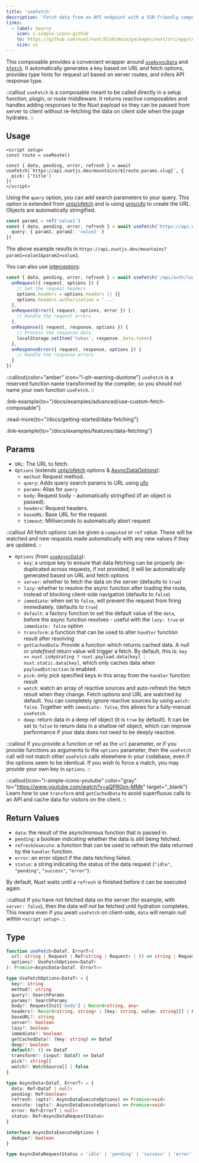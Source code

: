 ```yaml
---
title: 'useFetch'
description: 'Fetch data from an API endpoint with a SSR-friendly composable.'
links:
  - label: Source
    icon: i-simple-icons-github
    to: https://github.com/nuxt/nuxt/blob/main/packages/nuxt/src/app/composables/fetch.ts
    size: xs
---
```


This composable provides a convenient wrapper around [`useAsyncData`](/docs/api/composables/use-async-data) and [`$fetch`](/docs/api/utils/dollarfetch).
It automatically generates a key based on URL and fetch options, provides type hints for request url based on server routes, and infers API response type.

::callout
`useFetch` is a composable meant to be called directly in a setup function, plugin, or route middleware. It returns reactive composables and handles adding responses to the Nuxt payload so they can be passed from server to client without re-fetching the data on client side when the page hydrates.
::

## Usage

```vue [pages/index.vue]
<script setup>
const route = useRoute()

const { data, pending, error, refresh } = await useFetch(`https://api.nuxtjs.dev/mountains/${route.params.slug}`, {
  pick: ['title']
})
</script>
```

Using the `query` option, you can add search parameters to your query. This option is extended from [unjs/ofetch](https://github.com/unjs/ofetch) and is using [unjs/ufo](https://github.com/unjs/ufo) to create the URL. Objects are automatically stringified.

```ts
const param1 = ref('value1')
const { data, pending, error, refresh } = await useFetch('https://api.nuxtjs.dev/mountains', {
  query: { param1, param2: 'value2' }
})
```

The above example results in `https://api.nuxtjs.dev/mountains?param1=value1&param2=value2`.

You can also use [interceptors](https://github.com/unjs/ofetch#%EF%B8%8F-interceptors):

```ts
const { data, pending, error, refresh } = await useFetch('/api/auth/login', {
  onRequest({ request, options }) {
    // Set the request headers
    options.headers = options.headers || {}
    options.headers.authorization = '...'
  },
  onRequestError({ request, options, error }) {
    // Handle the request errors
  },
  onResponse({ request, response, options }) {
    // Process the response data
    localStorage.setItem('token', response._data.token)
  },
  onResponseError({ request, response, options }) {
    // Handle the response errors
  }
})
```

::callout{color="amber" icon="i-ph-warning-duotone"}
`useFetch` is a reserved function name transformed by the compiler, so you should not name your own function `useFetch`.
::

:link-example{to="/docs/examples/advanced/use-custom-fetch-composable"}

:read-more{to="/docs/getting-started/data-fetching"}

:link-example{to="/docs/examples/features/data-fetching"}

## Params

- `URL`: The URL to fetch.
- `Options` (extends [unjs/ofetch](https://github.com/unjs/ofetch) options & [AsyncDataOptions](/docs/api/composables/use-async-data#params)):
  - `method`: Request method.
  - `query`: Adds query search params to URL using [ufo](https://github.com/unjs/ufo)
  - `params`: Alias for `query`
  - `body`: Request body - automatically stringified (if an object is passed).
  - `headers`: Request headers.
  - `baseURL`: Base URL for the request.
  - `timeout`: Milliseconds to automatically abort request

::callout
All fetch options can be given a `computed` or `ref` value. These will be watched and new requests made automatically with any new values if they are updated.
::

- `Options` (from [`useAsyncData`](/docs/api/composables/use-async-data)):
  - `key`: a unique key to ensure that data fetching can be properly de-duplicated across requests, if not provided, it will be automatically generated based on URL and fetch options
  - `server`: whether to fetch the data on the server (defaults to `true`)
  - `lazy`: whether to resolve the async function after loading the route, instead of blocking client-side navigation (defaults to `false`)
  - `immediate`: when set to `false`, will prevent the request from firing immediately. (defaults to `true`)
  - `default`: a factory function to set the default value of the `data`, before the async function resolves - useful with the `lazy: true` or `immediate: false` option
  - `transform`: a function that can be used to alter `handler` function result after resolving
  - `getCachedData`: Provide a function which returns cached data. A _null_ or _undefined_ return value will trigger a fetch. By default, this is: `key => nuxt.isHydrating ? nuxt.payload.data[key] : nuxt.static.data[key]`, which only caches data when `payloadExtraction` is enabled.
  - `pick`: only pick specified keys in this array from the `handler` function result
  - `watch`: watch an array of reactive sources and auto-refresh the fetch result when they change. Fetch options and URL are watched by default. You can completely ignore reactive sources by using `watch: false`. Together with `immediate: false`, this allows for a fully-manual `useFetch`.
  - `deep`: return data in a deep ref object (it is `true` by default). It can be set to `false` to return data in a shallow ref object, which can improve performance if your data does not need to be deeply reactive.

::callout
If you provide a function or ref as the `url` parameter, or if you provide functions as arguments to the `options` parameter, then the `useFetch` call will not match other `useFetch` calls elsewhere in your codebase, even if the options seem to be identical. If you wish to force a match, you may provide your own key in `options`.
::

::callout{icon="i-simple-icons-youtube" color="gray" to="https://www.youtube.com/watch?v=aQPR0xn-MMk" target="_blank"}
Learn how to use `transform` and `getCachedData` to avoid superfluous calls to an API and cache data for visitors on the client.
::

## Return Values

- `data`: the result of the asynchronous function that is passed in.
- `pending`: a boolean indicating whether the data is still being fetched.
- `refresh`/`execute`: a function that can be used to refresh the data returned by the `handler` function.
- `error`: an error object if the data fetching failed.
- `status`: a string indicating the status of the data request (`"idle"`, `"pending"`, `"success"`, `"error"`).

By default, Nuxt waits until a `refresh` is finished before it can be executed again.

::callout
If you have not fetched data on the server (for example, with `server: false`), then the data _will not_ be fetched until hydration completes. This means even if you await `useFetch` on client-side, `data` will remain null within `<script setup>`.
::

## Type

```ts [Signature]
function useFetch<DataT, ErrorT>(
  url: string | Request | Ref<string | Request> | () => string | Request,
  options?: UseFetchOptions<DataT>
): Promise<AsyncData<DataT, ErrorT>>

type UseFetchOptions<DataT> = {
  key?: string
  method?: string
  query?: SearchParams
  params?: SearchParams
  body?: RequestInit['body'] | Record<string, any>
  headers?: Record<string, string> | [key: string, value: string][] | Headers
  baseURL?: string
  server?: boolean
  lazy?: boolean
  immediate?: boolean
  getCachedData?: (key: string) => DataT
  deep?: boolean
  default?: () => DataT
  transform?: (input: DataT) => DataT
  pick?: string[]
  watch?: WatchSource[] | false
}

type AsyncData<DataT, ErrorT> = {
  data: Ref<DataT | null>
  pending: Ref<boolean>
  refresh: (opts?: AsyncDataExecuteOptions) => Promise<void>
  execute: (opts?: AsyncDataExecuteOptions) => Promise<void>
  error: Ref<ErrorT | null>
  status: Ref<AsyncDataRequestStatus>
}

interface AsyncDataExecuteOptions {
  dedupe?: boolean
}

type AsyncDataRequestStatus = 'idle' | 'pending' | 'success' | 'error'
```
